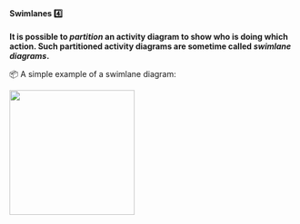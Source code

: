 <div id="title">

#### Swimlanes :four:

</div>

<div id="body">

**It is possible to _partition_ an activity diagram to show who is doing which action. Such partitioned activity diagrams are sometime called _swimlane diagrams_.**

<tip-box> 

:package: A simple example of a swimlane diagram:

<img src="{{baseUrl}}/uml/activityDiagrams/basicNotations/swimlanes/images/diagram.png" height="220" />
<p/>

</tip-box>



</div>

<div id="extras">
</div>

</div>
